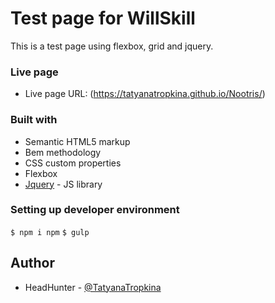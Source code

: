 # Test page for WillSkill

This is a test page using flexbox, grid and jquery.

### Live page

- Live page URL: (https://tatyanatropkina.github.io/Nootris/)

### Built with

- Semantic HTML5 markup
- Bem methodology
- CSS custom properties
- Flexbox
- [Jquery](https://jquery.com/) - JS library

### Setting up developer environment
`$ npm i npm`
`$ gulp`

## Author

- HeadHunter - [@TatyanaTropkina](https://spb.hh.ru/applicant/resumes/view?resume=17169d52ff09b79fd60039ed1f575a43706b4c)
